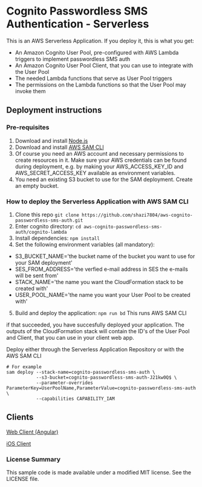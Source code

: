 # Cognito Passwordless SMS Authentication - Serverless

This is an AWS Serverless Application. If you deploy it, this is what you get:

- An Amazon Cognito User Pool, pre-configured with AWS Lambda triggers to implement passwordless SMS auth
- An Amazon Cognito User Pool Client, that you can use to integrate with the User Pool
- The needed Lambda functions that serve as User Pool triggers
- The permissions on the Lambda functions so that the User Pool may invoke them

## Deployment instructions

### Pre-requisites

1. Download and install [Node.js](https://nodejs.org/en/download/)
2. Download and install [AWS SAM CLI](https://github.com/awslabs/aws-sam-cli)
3. Of course you need an AWS account and necessary permissions to create resources in it. Make sure your AWS credentials can be found during deployment, e.g. by making your AWS_ACCESS_KEY_ID and AWS_SECRET_ACCESS_KEY available as environment variables.
4. You need an existing S3 bucket to use for the SAM deployment. Create an empty bucket.

### How to deploy the Serverless Application with AWS SAM CLI

1. Clone this repo `git clone https://github.com/shazi7804/aws-cognito-passwordless-sms-auth.git`
2. Enter cognito directory: `cd aws-cognito-passwordless-sms-auth/cognito-lambda`
3. Install dependencies: `npm install`
4. Set the following environment variables (all mandatory):
  - S3_BUCKET_NAME='the bucket name of the bucket you want to use for your SAM deployment'
  - SES_FROM_ADDRESS='the verfied e-mail address in SES the e-mails will be sent from'
  - STACK_NAME='the name you want the CloudFormation stack to be created with'
  - USER_POOL_NAME='the name you want your User Pool to be created with'
5. Build and deploy the application: `npm run bd` This runs AWS SAM CLI

if that succeeded, you have succesfully deployed your application. The outputs of the CloudFormation stack will contain the ID's of the User Pool and Client, that you can use in your client web app.

Deploy either through the Serverless Application Repository or with the AWS SAM CLI

```
# For example
sam deploy --stack-name=cognito-passwordless-sms-auth \
           --s3-bucket=cognito-passwordless-sms-auth-J21kw0Q$ \
           --parameter-overrides ParameterKey=UserPoolName,ParameterValue=cognito-passwordless-sms-auth \
           --capabilities CAPABILITY_IAM
```

## Clients

[Web Client (Angular)](../client/web)

[iOS Client](../client/iOS)

### License Summary

This sample code is made available under a modified MIT license. See the LICENSE file.
